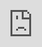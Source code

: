 ```yaml
---
layout: blank
title: Adsorption explorer
permalink: /mat-explorer/
---
```


<style type="text/css" media="screen">
 .iframe-container iframe {
   border: 0;
   height: 100%;
   width: 100%;
   left: 0;
   top: 0;
   position: absolute;
}
</style>

<div class="iframe-container">
    <iframe id="mat-explorer"
        title="Inline Frame Example"
        src="https://separation-explorer.herokuapp.com/" allowfullscreen>
    </iframe>
</div>